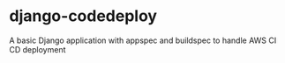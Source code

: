 # django-codedeploy
A basic Django application with appspec and buildspec to handle AWS CI CD deployment
